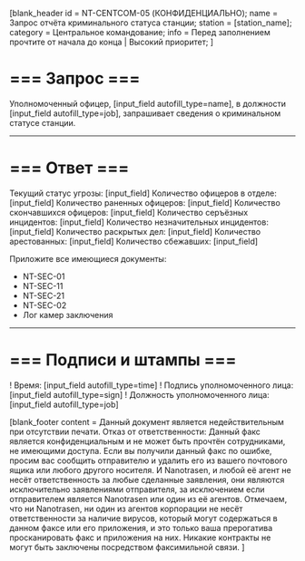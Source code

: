 [blank_header
id = NT-CENTCOM-05 (КОНФИДЕНЦИАЛЬНО);
name = Запрос отчёта криминального статуса станции;
station = [station_name];
category = Центральное командование;
info = Перед заполнением прочтите от начала до конца | Высокий приоритет;
]

# === Запрос ===

Уполномоченный офицер, [input_field autofill_type=name], в должности [input_field autofill_type=job], запрашивает сведения о криминальном статусе станции.

---

# === Ответ ===

Текущий статус угрозы: [input_field]
Количество офицеров в отделе: [input_field]
Количество раненных офицеров: [input_field]
Количество скончавшихся офицеров: [input_field]
Количество серъёзных инцидентов: [input_field]
Количество незначительных инцидентов: [input_field]
Количество раскрытых дел: [input_field]
Количество арестованных: [input_field]
Количество сбежавших: [input_field]
<br>

Приложите все имеющиеся документы:
- NT-SEC-01
- NT-SEC-11
- NT-SEC-21
- NT-SEC-02
- Лог камер заключения

---

# === Подписи и штампы ===

! Время: [input_field autofill_type=time]
! Подпись уполномоченного лица: [input_field autofill_type=sign]
! Должность уполномоченного лица: [input_field autofill_type=job]

[blank_footer
content = Данный документ является недействительным при отсутствии печати.
Отказ от ответственности: Данный факс является конфиденциальным и не может быть прочтён сотрудниками, не имеющими доступа. Если вы получили данный факс по ошибке, просим вас сообщить отправителю и удалить его из вашего почтового ящика или любого другого носителя. И Nanotrasen, и любой её агент не несёт ответственность за любые сделанные заявления, они являются исключительно заявлениями отправителя, за исключением если отправителем является Nanotrasen или один из её агентов. Отмечаем, что ни Nanotrasen, ни один из агентов корпорации не несёт ответственности за наличие вирусов, который могут содержаться в данном факсе или его приложения, и это только ваша прерогатива просканировать факс и приложения на них. Никакие контракты не могут быть заключены посредством факсимильной связи.
]

